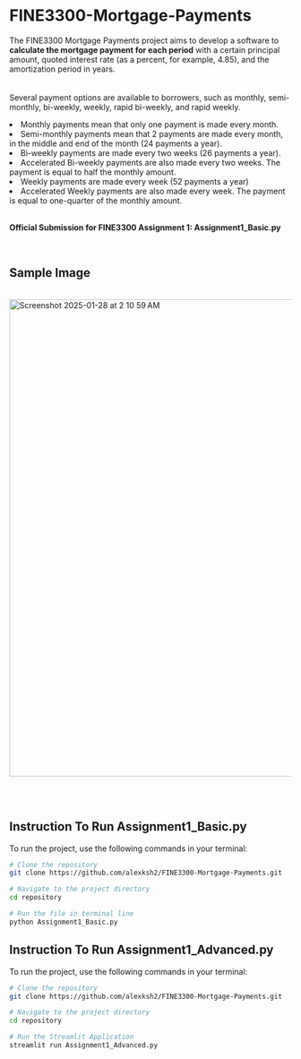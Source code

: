 # FINE3300-Mortgage-Payments

The FINE3300 Mortgage Payments project aims to develop a software to __calculate the mortgage payment for each period__ with a certain principal amount, quoted interest rate (as a
percent, for example, 4.85), and the amortization period in years.
<br>
<br>
<br>
Several payment options are available to borrowers, such as monthly, semi-monthly, bi-weekly, weekly, rapid bi-weekly, and rapid weekly.
<br>
<li>Monthly payments mean that only one payment is made every month.</li>
<li>Semi-monthly payments mean that 2 payments are made every month, in the middle and end of the month (24 payments a year).</li>
<li>Bi-weekly payments are made every two weeks (26 payments a year). </li>
<li>Accelerated Bi-weekly payments are also made every two weeks. The payment is equal to half the monthly amount.</li>
<li>Weekly payments are made every week (52 payments a year)</li>
<li>Accelerated Weekly payments are also made every week. The payment is equal to one-quarter of the monthly amount.</li>

<br>

__Official Submission for FINE3300 Assignment 1: Assignment1_Basic.py__

<br>

## Sample Image


<br><img width="852" alt="Screenshot 2025-01-28 at 2 10 59 AM" src="https://github.com/user-attachments/assets/75c86f1b-b274-4fdd-a7a8-63ab18150f21" />

<br>
<br>

## Instruction To Run Assignment1_Basic.py

To run the project, use the following commands in your terminal:
```bash
# Clone the repository
git clone https://github.com/alexksh2/FINE3300-Mortgage-Payments.git

# Navigate to the project directory
cd repository

# Run the file in terminal line
python Assignment1_Basic.py
```


## Instruction To Run Assignment1_Advanced.py

To run the project, use the following commands in your terminal:
```bash
# Clone the repository
git clone https://github.com/alexksh2/FINE3300-Mortgage-Payments.git

# Navigate to the project directory
cd repository

# Run the Streamlit Application
streamlit run Assignment1_Advanced.py
```
